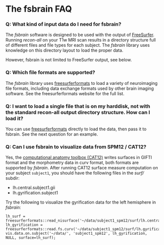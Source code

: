 # The fsbrain FAQ

### **Q**: What kind of input data do I need for fsbrain?

The *fsbrain* software is designed to be used with the output of [FreeSurfer](http://freesurfer.net/).  Running *recon-all* on your T1w MRI scan results in a directory structure full of different files and file types for each subject. The *fsbrain* library uses knowledge on this directory layout to load the proper data.

However, fsbrain is not limited to FreeSurfer output, see below.

### **Q**: Which file formats are supported? 

The *fsbrain* library uses [freesurferformats](https://github.com/dfsp-spirit/freesurferformats) to load a variety of neuroimaging file formats, including data exchange formats used by other brain imaging software. See the freesurferformats website for the full list.

### **Q**: I want to load a single file that is on my harddisk, not with the standard recon-all output directory structure. How can I load it?

You can use [freesurferformats](https://github.com/dfsp-spirit/freesurferformats) directly to load the data, then pass it to fsbrain. See the next question for an example.

### **Q**: Can I use fsbrain to visualize data from SPM12 / CAT12?

Yes, the [computational anatomy toolbox (CAT12)](http://www.neuro.uni-jena.de/cat/) writes surfaces in GIFTI format and the morphometry data in curv format, both formats are supported by *fsbrain*. After running CAT12 surface measure computation on your subject `subject1`, you should have the following files in the *surf/* subdir:

* lh.central.subject1.gii
* lh.gyrification.subject1

Try the following to visualize the gyrification data for the left hemisphere in *fsbrain*:

```
lh_surf = freesurferformats::read_nisurface('~/data/subject1_spm12/surf/lh.central.subject1');
lh_gyrification = freesurferformats::read.fs.curv('~/data/subject1_spm12/surf/lh.gyrification.subject1');
vis.data.on.subject('~/data/', 'subject1_spm12', lh_gyrification, NULL, surface=lh_surf);
```

